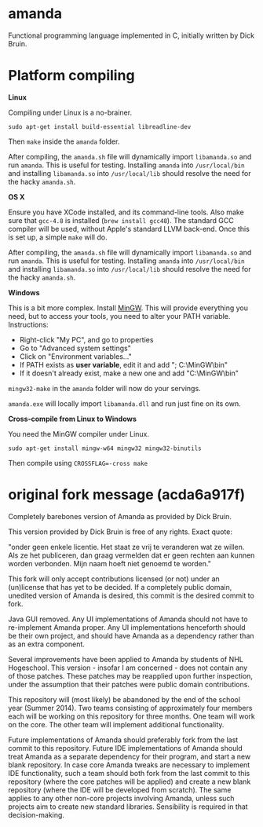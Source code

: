 amanda
======

Functional programming language implemented in C, initially written by
Dick Bruin.

Platform compiling
======
<b>Linux</b>

Compiling under Linux is a no-brainer.

    sudo apt-get install build-essential libreadline-dev

Then `make` inside the `amanda` folder.

After compiling, the `amanda.sh` file will dynamically import `libamanda.so` and
run `amanda`. This is useful for testing. Installing `amanda` into
`/usr/local/bin` and installing `libamanda.so` into `/usr/local/lib` should
resolve the need for the hacky `amanda.sh`.

<b>OS X</b>

Ensure you have XCode installed, and its command-line tools. Also make
sure that `gcc-4.8` is installed (`brew install gcc48`). The standard GCC
compiler will be used, without Apple's standard LLVM back-end. Once this is set
up, a simple `make` will do.

After compiling, the `amanda.sh` file will dynamically import `libamanda.so` and
run `amanda`. This is useful for testing. Installing `amanda` into
`/usr/local/bin` and installing `libamanda.so` into `/usr/local/lib` should
resolve the need for the hacky `amanda.sh`.

<b>Windows</b>

This is a bit more complex. Install [MinGW](http://www.mingw.org/).
This will provide everything you need, but to access your tools, you
need to alter your PATH variable. Instructions:

* Right-click "My PC", and go to properties
* Go to "Advanced system settings"
* Click on "Environment variables..."
* If PATH exists as <b>user variable</b>, edit it and add "; C:\MinGW\bin"
* If it doesn't already exist, make a new one and add "C:\MinGW\bin"

`mingw32-make` in the `amanda` folder will now do your servings.

`amanda.exe` will locally import `libamanda.dll` and run just fine on its own.

<b>Cross-compile from Linux to Windows</b>

You need the MinGW compiler under Linux.

    sudo apt-get install mingw-w64 mingw32 mingw32-binutils

Then compile using `CROSSFLAG=-cross make`

original fork message (acda6a917f)
======

Completely barebones version of Amanda as provided by Dick Bruin.

This version provided by Dick Bruin is free of any rights. Exact quote:

"onder geen enkele licentie.
Het staat ze vrij te veranderen wat ze willen. Als ze het publiceren,
dan graag vermelden dat er geen rechten aan kunnen worden verbonden.
Mijn naam hoeft niet genoemd te worden."

This fork will only accept contributions licensed (or not) under an
(un)license that has yet to be decided. If a completely public domain,
unedited version of Amanda is desired, this commit is the desired commit
to fork.

Java GUI removed. Any UI implementations of Amanda should not have to
re-implement Amanda proper. Any UI implementations henceforth should be
their own project, and should have Amanda as a dependency rather than as
an extra component.

Several improvements have been applied to Amanda by students of NHL
Hogeschool. This version - insofar I am concerned - does not contain any
of those patches. These patches may be reapplied upon further
inspection, under the assumption that their patches were public domain
contributions.

This repository will (most likely) be abandoned by the end of the school
year (Summer 2014). Two teams consisting of approximately four members
each will be working on this repository for three months. One team will
work on the core. The other team will implement additional
functionality.

Future implementations of Amanda should preferably fork from the last
commit to this repository. Future IDE implementations of Amanda should
treat Amanda as a separate dependency for their program, and start a new
blank repository. In case core Amanda tweaks are necessary to implement
IDE functionality, such a team should both fork from the last commit to
this repository (where the core patches will be applied) and create a
new blank repository (where the IDE will be developed from scratch). The
same applies to any other non-core projects involving Amanda, unless
such projects aim to create new standard libraries. Sensibility is
required in that decision-making.
